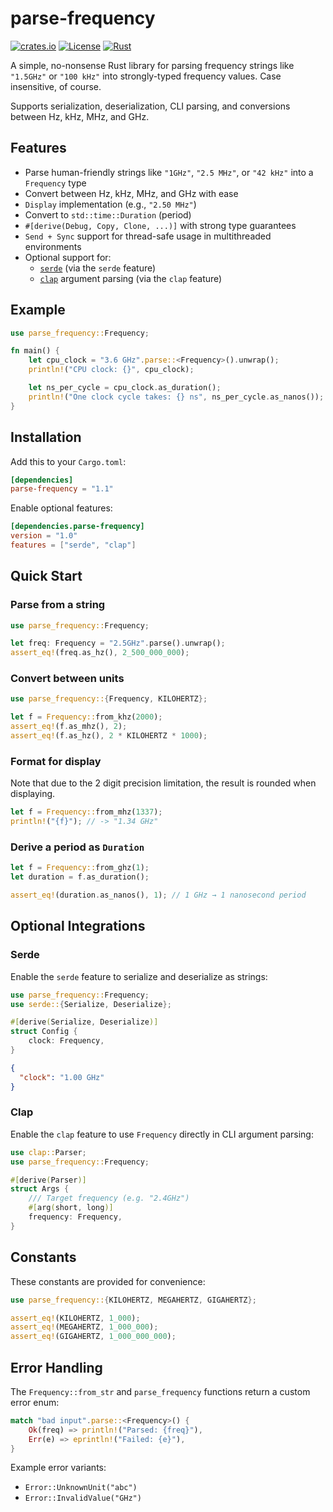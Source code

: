 # parse-frequency
[![crates.io](https://img.shields.io/crates/v/parse-frequency.svg)](https://crates.io/crates/parse-frequency)
[![License](https://img.shields.io/badge/license-MIT-blue?style=flat-square)](LICENSE-MIT)
[![Rust](https://github.com/Daxanius/parse-frequency/actions/workflows/rust.yml/badge.svg)](https://github.com/Daxanius/parse-frequency/actions/workflows/rust.yml)

A simple, no-nonsense Rust library for parsing frequency strings like `"1.5GHz"` or `"100 kHz"` into strongly-typed frequency values. Case insensitive, of course.

Supports serialization, deserialization, CLI parsing, and conversions between Hz, kHz, MHz, and GHz.

## Features

- Parse human-friendly strings like `"1GHz"`, `"2.5 MHz"`, or `"42 kHz"` into a `Frequency` type
- Convert between Hz, kHz, MHz, and GHz with ease
- `Display` implementation (e.g., `"2.50 MHz"`)
- Convert to `std::time::Duration` (period)
- `#[derive(Debug, Copy, Clone, ...)]` with strong type guarantees
- `Send + Sync` support for thread-safe usage in multithreaded environments
- Optional support for:
  - [`serde`](https://serde.rs/) (via the `serde` feature)
  - [`clap`](https://docs.rs/clap/) argument parsing (via the `clap` feature)

## Example

```rust
use parse_frequency::Frequency;

fn main() {
    let cpu_clock = "3.6 GHz".parse::<Frequency>().unwrap();
    println!("CPU clock: {}", cpu_clock);

    let ns_per_cycle = cpu_clock.as_duration();
    println!("One clock cycle takes: {} ns", ns_per_cycle.as_nanos());
}
```

## Installation
Add this to your `Cargo.toml`:

```toml
[dependencies]
parse-frequency = "1.1"
```

Enable optional features:

```toml
[dependencies.parse-frequency]
version = "1.0"
features = ["serde", "clap"]
```

## Quick Start

### Parse from a string

```rust
use parse_frequency::Frequency;

let freq: Frequency = "2.5GHz".parse().unwrap();
assert_eq!(freq.as_hz(), 2_500_000_000);
```

### Convert between units
```rust
use parse_frequency::{Frequency, KILOHERTZ};

let f = Frequency::from_khz(2000);
assert_eq!(f.as_mhz(), 2);
assert_eq!(f.as_hz(), 2 * KILOHERTZ * 1000);
```

### Format for display
Note that due  to the 2 digit precision limitation, the result is rounded when displaying.

```rust
let f = Frequency::from_mhz(1337);
println!("{f}"); // -> "1.34 GHz"
```

### Derive a period as `Duration`
```rust
let f = Frequency::from_ghz(1);
let duration = f.as_duration();

assert_eq!(duration.as_nanos(), 1); // 1 GHz → 1 nanosecond period
```

## Optional Integrations
### Serde
Enable the `serde` feature to serialize and deserialize as strings:

```rust
use parse_frequency::Frequency;
use serde::{Serialize, Deserialize};

#[derive(Serialize, Deserialize)]
struct Config {
    clock: Frequency,
}
```

```json
{
  "clock": "1.00 GHz"
}
```

### Clap
Enable the `clap` feature to use `Frequency` directly in CLI argument parsing:

```rust
use clap::Parser;
use parse_frequency::Frequency;

#[derive(Parser)]
struct Args {
    /// Target frequency (e.g. "2.4GHz")
    #[arg(short, long)]
    frequency: Frequency,
}
```

## Constants
These constants are provided for convenience:

```rust
use parse_frequency::{KILOHERTZ, MEGAHERTZ, GIGAHERTZ};

assert_eq!(KILOHERTZ, 1_000);
assert_eq!(MEGAHERTZ, 1_000_000);
assert_eq!(GIGAHERTZ, 1_000_000_000);
```

## Error Handling
The `Frequency::from_str` and `parse_frequency` functions return a custom error enum:

```rust
match "bad input".parse::<Frequency>() {
    Ok(freq) => println!("Parsed: {freq}"),
    Err(e) => eprintln!("Failed: {e}"),
}
```

Example error variants:
- `Error::UnknownUnit("abc")`
- `Error::InvalidValue("GHz")`